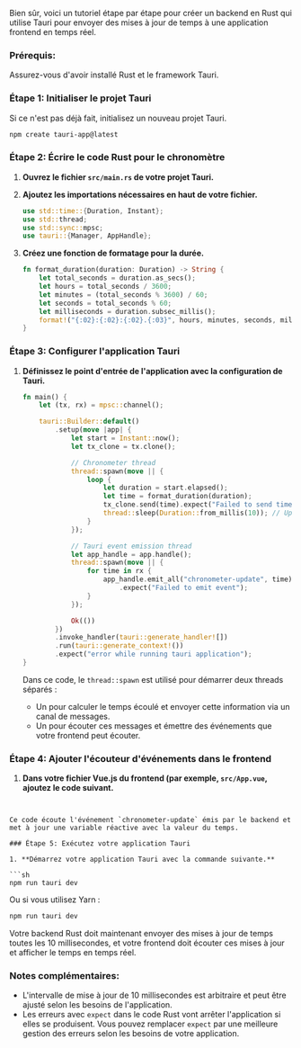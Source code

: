 Bien sûr, voici un tutoriel étape par étape pour créer un backend en Rust qui utilise Tauri pour envoyer des mises à jour de temps à une application frontend en temps réel.

### Prérequis:
Assurez-vous d'avoir installé Rust et le framework Tauri.

### Étape 1: Initialiser le projet Tauri
Si ce n'est pas déjà fait, initialisez un nouveau projet Tauri.

```sh
npm create tauri-app@latest
```

### Étape 2: Écrire le code Rust pour le chronomètre

1. **Ouvrez le fichier `src/main.rs` de votre projet Tauri.**

2. **Ajoutez les importations nécessaires en haut de votre fichier.**

   ```rust
   use std::time::{Duration, Instant};
   use std::thread;
   use std::sync::mpsc;
   use tauri::{Manager, AppHandle};
   ```

3. **Créez une fonction de formatage pour la durée.**

   ```rust
   fn format_duration(duration: Duration) -> String {
       let total_seconds = duration.as_secs();
       let hours = total_seconds / 3600;
       let minutes = (total_seconds % 3600) / 60;
       let seconds = total_seconds % 60;
       let milliseconds = duration.subsec_millis();
       format!("{:02}:{:02}:{:02}.{:03}", hours, minutes, seconds, milliseconds)
   }
   ```

### Étape 3: Configurer l'application Tauri

1. **Définissez le point d'entrée de l'application avec la configuration de Tauri.**

   ```rust
   fn main() {
       let (tx, rx) = mpsc::channel();

       tauri::Builder::default()
           .setup(move |app| {
               let start = Instant::now();
               let tx_clone = tx.clone();

               // Chronometer thread
               thread::spawn(move || {
                   loop {
                       let duration = start.elapsed();
                       let time = format_duration(duration);
                       tx_clone.send(time).expect("Failed to send time");
                       thread::sleep(Duration::from_millis(10)); // Update interval
                   }
               });

               // Tauri event emission thread
               let app_handle = app.handle();
               thread::spawn(move || {
                   for time in rx {
                       app_handle.emit_all("chronometer-update", time)
                           .expect("Failed to emit event");
                   }
               });

               Ok(())
           })
           .invoke_handler(tauri::generate_handler![])
           .run(tauri::generate_context!())
           .expect("error while running tauri application");
   }
   ```

   Dans ce code, le `thread::spawn` est utilisé pour démarrer deux threads séparés :

   - Un pour calculer le temps écoulé et envoyer cette information via un canal de messages.
   - Un pour écouter ces messages et émettre des événements que votre frontend peut écouter.

### Étape 4: Ajouter l'écouteur d'événements dans le frontend

1. **Dans votre fichier  Vue.js du frontend (par exemple, `src/App.vue`, ajoutez le code suivant.**

   ```javascript
<script>
import { event } from '@tauri-apps/api';

export default {
  data() {
    return {
      time: '00:00:00.000', // Définition initiale de la propriété réactive time
    };
  },
  mounted() {
    // Ajout de l'écouteur d'événement quand le composant est monté
    event.listen('chronometer-update', (response) => {
      console.log('Event received:', response.payload);
      // Mise à jour de la propriété réactive avec le temps reçu de l'événement
      this.time = response.payload.message;
    });
  },
};
</script>
   ```

   Ce code écoute l'événement `chronometer-update` émis par le backend et met à jour une variable réactive avec la valeur du temps.

### Étape 5: Exécutez votre application Tauri

1. **Démarrez votre application Tauri avec la commande suivante.**

   ```sh
   npm run tauri dev
   ```

   Ou si vous utilisez Yarn :

   ```sh
   npm run tauri dev
   ```

Votre backend Rust doit maintenant envoyer des mises à jour de temps toutes les 10 millisecondes, et votre frontend doit écouter ces mises à jour et afficher le temps en temps réel.

### Notes complémentaires:
- L'intervalle de mise à jour de 10 millisecondes est arbitraire et peut être ajusté selon les besoins de l'application.
- Les erreurs avec `expect` dans le code Rust vont arrêter l'application si elles se produisent. Vous pouvez remplacer `expect` par une meilleure gestion des erreurs selon les besoins de votre application.